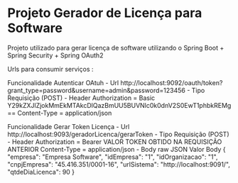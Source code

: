 # Projeto Gerador de Licença para Software

Projeto utilizado para gerar licença de software utilizando o Spring Boot + Spring Security + Spring OAuth2

Urls para consumir serviços :

Funcionalidade Autenticar OAtuh
	- Url
		http://localhost:9092/oauth/token?grant_type=password&username=admin&password=123456 
	- Tipo Requisição
		(POST)
	- Header
		Authorization = Basic Y29kZXJlZjokMmEkMTAkcDlQazBmUU5BUVNlc0k0dnV2S0EwT1phbkREMg==
		Content-Type = application/json

Funcionalidade Gerar Token Licença
	- Url
		http://localhost:9093/geradorLicenca/gerarToken 
	- Tipo Requisição
		(POST)
	- Header
		Authorization = Bearer VALOR TOKEN OBTIDO NA REQUISIÇÃO ANTERIOR
		Content-Type = application/json
	- Body
		raw
		JSON
		Valor Body
			{
			  "empresa": "Empresa Software",
			  "idEmpresa": "1",
			  "idOrganizacao": "1",
			  "cnpjEmpresa": "45.416.351/0001-16",
			  "urlSistema": "http://localhost:9091/",
			  "qtdeDiaLicenca": 90
			}   
